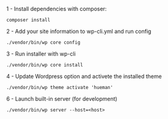 1 - Install dependencies with composer: 

    composer install

2 - Add your site information to wp-cli.yml and run config
    
    ./vendor/bin/wp core config

3 - Run installer with wp-cli

    ./vendor/bin/wp core install
    
4 - Update Wordpress option and activete the installed theme

    ./vendor/bin/wp theme activate 'hueman'

6 - Launch built-in server (for development)

    ./vendor/bin/wp server --host=<host>

